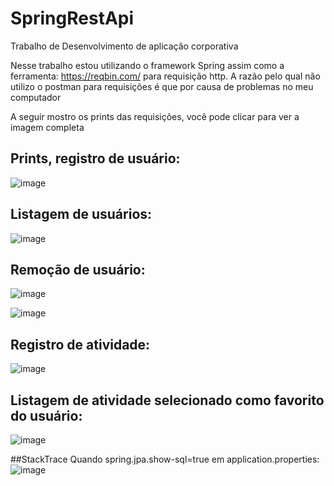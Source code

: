# SpringRestApi
Trabalho de Desenvolvimento de aplicação corporativa


Nesse trabalho estou utilizando o framework Spring assim como a ferramenta: https://reqbin.com/ para requisição http. 
A razão pelo qual não utilizo o postman para requisições é que por causa de problemas no meu computador

A seguir mostro os prints das requisições, você pode clicar para ver a imagem completa

## Prints, registro de usuário: 

![image](https://github.com/Gabriel110200/SpringRestApi/assets/72171380/3a8f2bed-7c86-4c80-ac2a-f122950460bc)



## Listagem de usuários: 

![image](https://github.com/Gabriel110200/SpringRestApi/assets/72171380/d3589f2a-1b75-4adf-94ac-4cadb013db30)



## Remoção de usuário: 

![image](https://github.com/Gabriel110200/SpringRestApi/assets/72171380/84af8220-d380-4d2a-8fee-df759cec0428)

![image](https://github.com/Gabriel110200/SpringRestApi/assets/72171380/24f48ad7-9f0a-4c0c-a68f-89b91b33b559)



## Registro de atividade: 

![image](https://github.com/Gabriel110200/SpringRestApi/assets/72171380/eb214366-caf0-411d-8751-51cf5252dbfc)


## Listagem de atividade selecionado como favorito do usuário: 

![image](https://github.com/Gabriel110200/SpringRestApi/assets/72171380/42978fc1-104d-4c1a-91a9-d3a28e0583af)


##StackTrace Quando  spring.jpa.show-sql=true em application.properties: 
![image](https://github.com/Gabriel110200/SpringRestApi/assets/72171380/a5acd477-0ce6-4c89-b02d-da7079e88e58)








